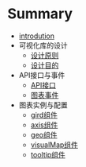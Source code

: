 # Summary

* [introdution](README.md)
* 可视化库的设计
   * [设计原则](design/principles.md)
   * [设计目的](design/motivation.md)
* API接口与事件
   * [API接口](api/interface.md)
   * [图表事件](api/event.md)
* 图表实例与配置
   * [gird组件](configure/gird.md)
   * [axis组件](configure/axis.md)
   * [geo组件](configure/geo.md)
   * [visualMap组件](configure/visualmap.md)
   * [tooltip组件](configure/tooltip.md)

